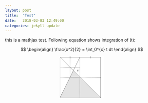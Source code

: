 ```yaml
---
layout: post
title:  "Test"
date:   2018-03-03 12:49:00
categories: jekyll update
---
```


this is a mathjax test. Following equation shows integration of \(t\):

$$
\begin{align}
\frac{x^2}{2} = \int_0^{x} t dt
\end{align}
$$

<p align="center">
    <img src="https://raw.githubusercontent.com/jerry-cruz/jerry-cruz.github.io/master/_posts/divide_2.png">
</p>
